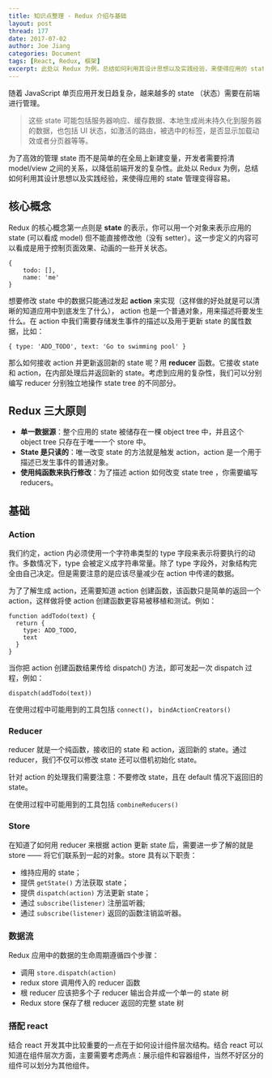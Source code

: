 ```yaml
---
title: 知识点整理 - Redux 介绍与基础
layout: post
thread: 177
date: 2017-07-02
author: Joe Jiang
categories: Document
tags: [React, Redux, 框架]
excerpt: 此处以 Redux 为例，总结如何利用其设计思想以及实践经验，来使得应用的 state 管理变得容易。
---
```


随着 JavaScript 单页应用开发日趋复杂，越来越多的 state （状态）需要在前端进行管理。

>  这些 state 可能包括服务器响应、缓存数据、本地生成尚未持久化到服务器的数据，也包括 UI 状态，如激活的路由，被选中的标签，是否显示加载动效或者分页器等等。

为了高效的管理 state 而不是简单的在全局上新建变量，开发者需要捋清 model/view 之间的关系，以降低前端开发的复杂性。此处以 Redux 为例，总结如何利用其设计思想以及实践经验，来使得应用的 state 管理变得容易。

## 核心概念

Redux 的核心概念第一点则是 **state** 的表示，你可以用一个对象来表示应用的 state (可以看成 model) 但不能直接修改他（没有 setter）。这一步定义的内容可以看成是用于控制页面效果、动画的一些开关状态。

```
{
    todo: [],
    name: 'me'
}
```

想要修改 state 中的数据只能通过发起 **action** 来实现（这样做的好处就是可以清晰的知道应用中到底发生了什么）， action 也是一个普通对象，用来描述将要发生什么。在 action 中我们需要存储发生事件的描述以及用于更新 state 的属性数据，比如：

```
{ type: 'ADD_TODO', text: 'Go to swimming pool' }
```

那么如何接收 action 并更新返回新的 state 呢？用 **reducer** 函数。它接收 state 和 action，在内部处理后并返回新的 state。考虑到应用的复杂性，我们可以分别编写 reducer 分别独立地操作 state tree 的不同部分。

## Redux 三大原则

* **单一数据源**：整个应用的 state 被储存在一棵 object tree 中，并且这个 object tree 只存在于唯一一个 store 中。
* **State 是只读的**：唯一改变 state 的方法就是触发 action，action 是一个用于描述已发生事件的普通对象。
* **使用纯函数来执行修改**：为了描述 action 如何改变 state tree ，你需要编写 reducers。

## 基础

### Action

我们约定，action 内必须使用一个字符串类型的 type 字段来表示将要执行的动作。多数情况下，type 会被定义成字符串常量。除了 type 字段外，对象结构完全由自己决定。但是需要注意的是应该尽量减少在 action 中传递的数据。

为了了解生成 action，还需要知道 action 创建函数，该函数只是简单的返回一个 action，这样做将使 action 创建函数更容易被移植和测试。例如：

```
function addTodo(text) {
  return {
    type: ADD_TODO,
    text
  }
}
```

当你把 action 创建函数结果传给 dispatch() 方法，即可发起一次 dispatch 过程，例如：

```
dispatch(addTodo(text))
```

在使用过程中可能用到的工具包括 `connect()`， `bindActionCreators()`

### Reducer

reducer 就是一个纯函数，接收旧的 state 和 action，返回新的 state。通过 reducer，我们不仅可以修改 state 还可以借机初始化 state。

针对 action 的处理我们需要注意：不要修改 state，且在 default 情况下返回旧的 state。

在使用过程中可能用到的工具包括 `combineReducers()`

### Store

在知道了如何用 reducer 来根据 action 更新 state 后，需要进一步了解的就是 store —— 将它们联系到一起的对象。store 具有以下职责：

* 维持应用的 state；
* 提供 `getState()` 方法获取 state；
* 提供 `dispatch(action)` 方法更新 state；
* 通过 `subscribe(listener)` 注册监听器;
* 通过 `subscribe(listener)` 返回的函数注销监听器。

### 数据流

Redux 应用中的数据的生命周期遵循四个步骤：

* 调用 `store.dispatch(action)`
* redux store 调用传入的 reducer 函数
* 根 reducer 应该把多个子 reducer 输出合并成一个单一的 state 树
* Redux store 保存了根 reducer 返回的完整 state 树

### 搭配 react

结合 react 开发其中比较重要的一点在于如何设计组件层次结构。结合 react 可以知道在组件层次方面，主要需要考虑两点：展示组件和容器组件，当然不好区分的组件可以划分为其他组件。